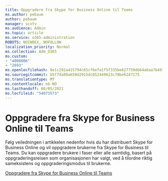```yaml
---
title: Oppgradere fra Skype for Business Online til Teams
ms.author: pebaum
author: pebaum
manager: scotv
ms.audience: Admin
ms.topic: article
ms.service: o365-administration
ROBOTS: NOINDEX, NOFOLLOW
localization_priority: Normal
ms.collection: Adm_O365
ms.custom:
- "4000006"
- "2693"
ms.openlocfilehash: 8e1c292a415794c65cf6efa1f5f335be627759db64a6aa7b4918f05436502fd0
ms.sourcegitcommit: b5f7da89a650d2915dc652449623c78be6247175
ms.translationtype: MT
ms.contentlocale: nb-NO
ms.lasthandoff: 08/05/2021
ms.locfileid: "54073573"
---
```

# <a name="upgrade-from-skype-for-business-online-to-teams"></a>Oppgradere fra Skype for Business Online til Teams  

Følg veiledningen i artikkelen nedenfor hvis du har distribuert Skype for Business Online og vil oppgradere brukerne fra Skype for Business til Teams. Du kan oppgradere brukere i faser eller alle samtidig, basert på oppgraderingsreisen som organisasjonen har valgt, ved å tilordne riktig sameksistens og oppgraderingsmodus til brukerne.

[Oppgradere fra Skype for Business Online til Teams](https://docs.microsoft.com/MicrosoftTeams/upgrade-to-teams-execute-skypeforbusinessonline) 